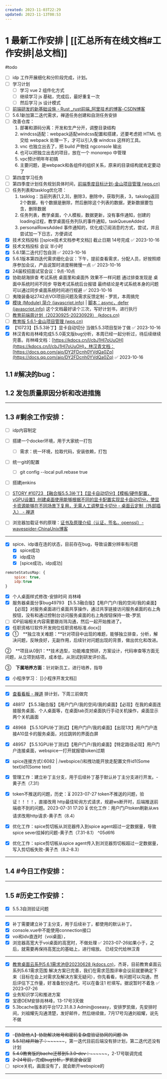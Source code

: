 ```yaml
---
created: 2023-11-03T22:29
updated: 2023-11-13T08:53
---
```

# 1 最新工作安排 | [[汇总所有在线文档#工作安排|总文档]]
#todo
* [ ] idp 工作开展细化和分阶段完成，计划。
* [ ] 学习计划
	* [ ] 学习 vue 2 组件化方式
	* [ ] 继续学习 js 基础，完成后，最好重复一次
	* [ ] 然后学习 js 设计模式
* [ ] [️前端研发的新基础设施 - Rust ️_rust前端_阿里技术的博客-CSDN博客](https://blog.csdn.net/AlibabaTech1024/article/details/125785655)
* [ ] 5.6.1新加第二迭代需求，禅道任务创建和自测任务安排
* [ ] 改善仓库：
	1. 部署和源码分离：开发和生产分开，调整目录结构  
	2. windcss适配：webpack适配windcss配置和搭建，还要考虑把 HTML 也交给 webpack 处理一下，才可以引入像 windcss 这样的工具。
	3. vnc 也独立出去了，把 build 产物往 ngconsole 输出
	4. 也可以把独立出去的项目，放在一个 monorepo 中管理
	5. vpc预计明年年初搞
	6. 主要问题，是webpack和各组件的组织关系，原来的目录结构就肯定要动了
* [ ] 第四度学习任务
* [ ] 第四季度计划任务规划具体时间，[前端季度目标计划-金山项目管理 (wps.cn)](https://pm.wps.cn/#/project/1695698958642586?viewId=1695698958644568)
* [ ] 任务列表和tasklog优化项：
	1. tasklog：当前列表[1,2,3]，删除3，删除中，获取列表，3，takslog返回2个数据，有个数据是删除，然后删除这个列表的数据，更新数据要包含，删除数据
	2. 任务列表，教学桌面，个人模板，数据更新，没有事件通知，创建的loading过程，教学桌面任务列队的事件通知，taskQueueAdded
	3. personalRowsAdded 事件通知的，优化成订阅消息的方式，尝试，并且尝试加一下日志，方便调试
* [x] 技术文档投标 [[spice技术文档参考文档]] 截止日期 14号完成 ✅ 2023-10-16
* [x] 技术文档投标 会议 半小时
* [x] 5.6.1第二迭代打包自测 ✅ 2023-10-16
* [x] 5.6.1版本第四迭代需求细化会议：下午，提前查看需求，分配人员，好按照顺序参加会议，产品说暂时进度稍微慢一点 ✅ 2023-10-16
* [x] 24届校招面试官会议：9点-10点
* [x] 协助胡海排查 考试系统 桌面里和桌面外 效果不一样问题 通过排查发现是 桌面中系统时间不同步 导致考试系统后台报错 最终结论是考试系统本身的问题 可以通过同步桌面系统时间进行规避 ✅ 2023-10-16
* [ ] 夷陵装备站2742点VOI项目问题及需求反馈定制 - 罗凯，本周搞完
* [x] [模块 (Module) 简介 (javascript.info)](https://zh.javascript.info/modules-intro) | [脚本：async，defer (javascript.info)](https://zh.javascript.info/script-async-defer) 这个文档最好读个三次，写好计划书，进行执行
* [ ] [教育前端周计划（20230925-20230929） (kdocs.cn)](https://www.kdocs.cn/l/cncngxEcagIY)
* [ ] [教育版 5.6.1-金山项目管理 (wps.cn)](https://pm.wps.cn/?vcl_cli=st&group_id=1769798260#/project/1689748253699124)
* [x] 【10723】【5.5.3补丁】显卡自动切分 当做5.5.3项目型补丁做 ✅ 2023-10-16
* [x] 林汉青和肖林峰完成5.5.0英文版bug分析，本周已经一起分析过，待后续继续完善。肖林峰文档：[https://kdocs.cn/l/cbJ1Hl7oUuOH](https://kdocs.cn/l/cbJ1Hl7oUuOH)，林汉青文档：[https://docs.qq.com/aio/DY2FDcnh0YVdQa0Zq](https://docs.qq.com/aio/DY2FDcnh0YVdQa0Zq) ✅ 2023-10-16

## 1.1 #解决的bug：

## 1.2 发包质量原因分析和改进措施



---
## 1.3 #剩余工作安排：
* [ ] idp内容制定 
* [ ] 搭建一个docker环境，用于大家统一打包
	* [ ] 需求：统一环境，拉取代码，安装依赖，打包
* [ ] 统一git的配置
	* [ ] git config --local pull.rebase true
* [ ] 搭建jenkins
* [ ] [STORY #10723 【融合版5.5.3补丁】【显卡自动切分】【模板/硬件配置，vGPU设置】创建桌面使用能够根据不同的显卡配置实现显卡自动切分，使显卡资源能够在不同场景下复用，无需人工调整显卡切分 - 桌面云定制（外部插入） - 禅道](http://172.16.203.12/zentao/story-view-10723.html)


* [ ] 浏览器加载证书的原理：[证书及原理介绍（认证，签名，openssl）-wavespider-ChinaUnix博客](http://blog.chinaunix.net/uid-29392655-id-5767487.html)
---
* [x] spice、idp谁在连的状态，目前存在bug，导致设置分辨率有问题
	* [x] spice成功
	* [x] idp成功
	* [x] [spice成功，idp成功]
```js
remoteStatusMap: {
	spice: true,
	idp:true
}

```


* [x] 个人桌面样式修改-安排时间 肖林峰
* [x] 服务器桌面分享bug49793 【5.5.3融合版】【用户门户/我的空间/我的桌面】【必现】对服务桌面进行桌面共享操作，通过共享链接访问服务桌面的右上角按钮，没有和通过控制台访问服务桌面的右上角按钮保持一致-罗凯
* [ ] IDP前端相关内容需要跟肖玮沟通，然后一起开始推进了。
* [x] 任职资格![[软件开发岗位任职资格标准.docx]]
* [x] ①　**独立攻关难题：**针对项目中出现的难题，能够独立排查，分析，解决问题，反映良好，无副作用，后续针对问题出现的背景，做出优化和改进。

②　**项目从0到1：**技术选型，功能难度预研，方案设计，代码审查等方面无问题，从立项到结项，成本低，从测试到研发评价高。

③　**下属培养方面**：针对新员工，进行培养，指导

* [x] 小程序学习： [[小程序开发文档]]
---
* [x] [查看看板 - 禅道](http://172.16.203.12/zentao/execution-kanban-1172.html) 排计划，下周三前做完
* [x] 48817 【5.5.3融合版】【用户门户/我的空间/我的桌面】【必现】在我的桌面连接服务桌面、个人桌面等，在桌面tab页对桌面执行手动关机操作，桌面显示两个关机画面
* [x] 48968 【5.5.1GPU补丁测试】【用户门户/我的桌面】【出现1次】用户门户连接A10显卡的服务桌面，对应跳转的界面白屏
* [x] 48957 【5.5.1GPU补丁测试】【用户门户/我的桌面】【特定路径必现】用户门户连接桌面，webspice一打开就报错token过期
* [x] spice连接方式(:6082 | /webspice/)和拽功能开放走配置文件id1(Some text)id1(Some text)


* [x] 管理工作：建立补丁主分支，用于后续补丁基于默认补丁主分支进行开发。-黄子杰（7.31）
* [x] token不推送的问题，历史：⏳ 2023-07-27 token不推送的问题，验证！！！！，直接改用 http最佳轮询方式请求，规避ws断开时，后端推送前端收不到的问题。2023-07-31 17:20 ⏳ 优化工作：用户门户token刷新从ws请求改用http请求-黄子杰（8.4）
* [x] 优化工作：spice剪切板从浏览器传入到spice agent超过一定数据量，导致spice sever挂掉的问题-黄子杰（7.31-8.1） ^05d6f6
* [x] 优化工作：spice剪切板从spice agent传入到浏览器剪切板超过一定数据量，写入剪切板失败-黄子杰（8.2-8.3）
---
## 1.4 #今日工作安排：

---

## 1.5 #历史工作安排：
* [x] 5.5.3自测验证问题
---


* [x] 补丁需要建立补丁主分支，用于后续补丁，都使用的默认补丁。
* [x] console.vue中不能使用connection接口
* [X] voi和idv直连时（voi桌面），  
* [x] 浏览器高宽大于voi桌面的高宽时，不做处理 ✅ 2023-07-26如果小于，之后，就需要再保持高宽比的基础上，进行缩放。  已经交代给林汉青
---

* [x] [教育桌面云系列5.6.1需求池@20230628 (kdocs.cn)](https://www.kdocs.cn/l/crTrHyO8py5X)，杰哥，目前教育桌面云系列5.6.1需求范围  解决方案已完善，我们在需求范围评审会议前就要确定下来（目标在会上对需求及解决方案无疑问），你先看看，有问题可以沟通，然后评估下工作量，好准备划分迭代，可以在备注1 栏填写。据说暂时不着急 ✅ 2023-07-26
* [X] 业务知识学习和推进方案
* [X] 宝德OEM安排肖林峰，13-17号3天做
* [X] 5.3bcache版本的平台172.31.8.3 Admin@oseasy，安排罗凯做，先安排时间，刘祖耀先沟通清楚，发好邮件，然后继续做，7月17号沟通刘祖耀，说先不做
---

* [X] ~~【协助他人】协助解决帐号和密码复杂度验证协同的问题 3h~~
* [X] ~~5.5.1已经开始了：~~​~~~~​~~，第一迭代目前后端没有排计划，第二迭代还没有计划
* [X] ~~5.4.0教育版的bache迁移到5.3.0-dev：~~​~~~~​~~，2-17号联调完成
* [X] ~~2-24号前，完成bug分析，罗凯定会议室~~
* [ ] spice关机，画面没有了，就会断开webspice的
---
